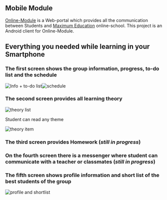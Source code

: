 ## Mobile Module

[Online-Module](https://education.maximumtest.ru) is a Web-portal which provides all the communication between Students and [Maximum Education](https://maximumtest.ru) online-school.
This project is an Android client for Online-Module.

## Everything you needed while learning in your Smartphone
### The first screen shows the group information, progress, to-do list and the schedule

![Info + to-do list](https://user-images.githubusercontent.com/68102526/194749684-091926ab-7c8f-42fa-bbd9-4525c68f53a7.png)![schedule](https://user-images.githubusercontent.com/68102526/194749717-ac28373a-76e3-48b1-8268-a3a143481387.png)

### The second screen provides all learning theory

![theory list](https://user-images.githubusercontent.com/68102526/194749816-21627a8c-78af-4bf7-993e-cd97b5680850.png)

Student can read any theme

![theory item](https://user-images.githubusercontent.com/68102526/194749820-a0e27d10-2b63-41ab-a7aa-3cdac52237f4.png)

### The third screen provides Homework (*still in progress*) 

### On the fourth screen there is a messenger where student can communicate with a teacher or classmates (*still in progress*)

### The fifth screen shows profile information and short list of the best students of the group

![profile and shortlist](https://user-images.githubusercontent.com/68102526/194750520-4e2ae219-f2c3-4808-ac4d-76dd5bc88235.png)
